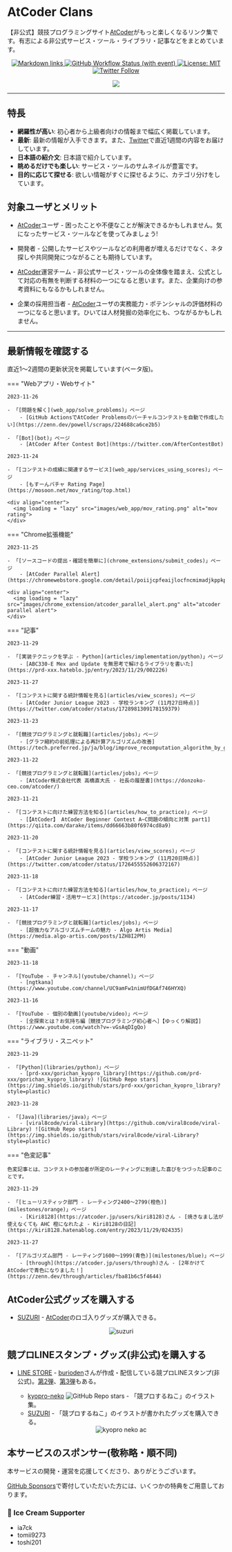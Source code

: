 # AtCoder Clans

【非公式】競技プログラミングサイト[AtCoder](https://atcoder.jp/)がもっと楽しくなるリンク集です。有志による非公式サービス・ツール・ライブラリ・記事などをまとめています。

<p align="center">
    <a href="https://github.com/KATO-Hiro/AtCoderClans/actions/workflows/link_checker.yml" target="_blank">
        <img src="https://img.shields.io/github/actions/workflow/status/KATO-Hiro/AtCoderClans/link_checker.yml?branch=master&label=Links&style=plastic" alt="Markdown links">
    </a>
    <a href="https://github.com/KATO-Hiro/AtCoderClans/actions/workflows/deploy.yml" target="_blank">
        <img src="https://img.shields.io/github/actions/workflow/status/KATO-Hiro/AtCoderClans/deploy.yml?branch=master&event=push&label=Deployment&style=plastic" alt="GitHub Workflow Status (with event)">
    </a>
    <a href="https://github.com/KATO-Hiro/AtCoderClans/blob/master/LICENSE">
        <img src="https://img.shields.io/badge/license-MIT-brightgreen.svg?style=plastic" alt="License: MIT" />
    </a>
    <a href="https://twitter.com/atcoderclans">
        <img src="https://img.shields.io/twitter/follow/AtCoderClans?style=social" alt="Twitter Follow" />
    </a>
</p>
<p align="center">
  <a href="https://github.com/sponsors/KATO-Hiro">
    <img src="https://img.shields.io/static/v1?label=Sponsor&message=%E2%9D%A4&logo=GitHub&color=ff69b4"/>
  </a>
</p>

---

## 特長

* **網羅性が高い**: 初心者から上級者向けの情報まで幅広く掲載しています。
* **最新**: 最新の情報が入手できます。また、[Twitter](https://twitter.com/atcoderclans)で直近1週間の内容をお届けしています。
* **日本語の紹介文**: 日本語で紹介しています。
* **眺めるだけでも楽しい**: サービス・ツールのサムネイルが豊富です。
* **目的に応じて探せる**: 欲しい情報がすぐに探せるように、カテゴリ分けをしています。

## 対象ユーザとメリット

- [AtCoder](https://atcoder.jp/)ユーザ - 困ったことや不便なことが解決できるかもしれません。気になったサービス・ツールなどを使ってみましょう!

- 開発者 - 公開したサービスやツールなどの利用者が増えるだけでなく、ネタ探しや共同開発につながることも期待しています。

- [AtCoder](https://atcoder.jp/)運営チーム - 非公式サービス・ツールの全体像を踏まえ、公式として対応の有無を判断する材料の一つになると思います。また、企業向けの参考資料にもなるかもしれません。

- 企業の採用担当者 - [AtCoder](https://atcoder.jp/)ユーザの実務能力・ポテンシャルの評価材料の一つになると思います。ひいては人材発掘の効率化にも、つながるかもしれません。

---

## 最新情報を確認する

直近1〜2週間の更新状況を掲載しています(ベータ版)。

=== "Webアプリ・Webサイト"

    2023-11-26

    - 「[問題を解く](web_app/solve_problems)」ページ
        - [GitHub ActionsでAtCoder Problemsのバーチャルコンテストを自動で作成したい](https://zenn.dev/powell/scraps/224688ca6ce2b5)

    - 「[Bot](bot)」ページ
        - [AtCoder After Contest Bot](https://twitter.com/AfterContestBot)

    2023-11-24

    - 「[コンテストの成績に関連するサービス](web_app/services_using_scores)」ページ
        - [もすーんバチャ Rating Page](https://mosoon.net/mov_rating/top.html)

    <div align="center">
      <img loading = "lazy" src="images/web_app/mov_rating.png" alt="mov rating">
    </div>

=== "Chrome拡張機能"

    2023-11-25

    - 「[ソースコードの提出・確認を簡単に](chrome_extensions/submit_codes)」ページ
        - [AtCoder Parallel Alert](https://chromewebstore.google.com/detail/poiijcpfeaijlocfncmimadjkppkplef)

    <div align="center">
      <img loading = "lazy" src="images/chrome_extension/atcoder_parallel_alert.png" alt="atcoder parallel alert">
    </div>

=== "記事"

    2023-11-29

    - 「[実装テクニックを学ぶ - Python](articles/implementation/python)」ページ
        - [ABC330-E Mex and Update を無思考で解けるライブラリを書いた](https://prd-xxx.hateblo.jp/entry/2023/11/29/002226)

    2023-11-27

    - 「[コンテストに関する統計情報を見る](articles/view_scores)」ページ
        - [AtCoder Junior League 2023 - 学校ランキング (11月27日時点)](https://twitter.com/atcoder/status/1728981309178159379)

    2023-11-23

    - 「[競技プログラミングと就転職](articles/jobs)」ページ
        - [グラフ縮約の前処理による再計算アルゴリズムの改善](https://tech.preferred.jp/ja/blog/improve_recomputation_algorithm_by_graph_contraction_preprocessing/)

    2023-11-22

    - 「[競技プログラミングと就転職](articles/jobs)」ページ
        - [AtCoder株式会社代表 高橋直大氏 - 社長の履歴書](https://donzoko-ceo.com/atcoder/)

    2023-11-21

    - 「[コンテストに向けた練習方法を知る](articles/how_to_practice)」ページ
        - [【AtCoder】 AtCoder Beginner Contest A~C問題の傾向と対策 part1](https://qiita.com/darake/items/dd66663b80f6974cd8a9)

    2023-11-20

    - 「[コンテストに関する統計情報を見る](articles/view_scores)」ページ
        - [AtCoder Junior League 2023 - 学校ランキング (11月20日時点)](https://twitter.com/atcoder/status/1726455552606372167)

    2023-11-18

    - 「[コンテストに向けた練習方法を知る](articles/how_to_practice)」ページ
        - [AtCoder練習・活用サービス](https://atcoder.jp/posts/1134)

    2023-11-17

    - 「[競技プログラミングと就転職](articles/jobs)」ページ
        - [超強力なアルゴリズムチームの魅力 - Algo Artis Media](https://media.algo-artis.com/posts/1ZH8I2PM)

=== "動画"

    2023-11-18

    - 「[YouTube - チャンネル](youtube/channel)」ページ
        - [ngtkana](https://www.youtube.com/channel/UC9amFw1nimUfDGAf746HYXQ)

    2023-11-16

    - 「[YouTube - 個別の動画](youtube/video)」ページ
        - [全探索とは？お気持ち編［競技プログラミング初心者へ］【ゆっくり解説】](https://www.youtube.com/watch?v=-vGsAqDIgQo)

=== "ライブラリ・スニペット"

    2023-11-29

    - 「[Python](libraries/python)」ページ
        - [prd-xxx/gorichan_kyopro_library](https://github.com/prd-xxx/gorichan_kyopro_library) ![GitHub Repo stars](https://img.shields.io/github/stars/prd-xxx/gorichan_kyopro_library?style=plastic)

    2023-11-28

    - 「[Java](libraries/java)」ページ
        - [viral8code/viral-Library](https://github.com/viral8code/viral-Library) ![GitHub Repo stars](https://img.shields.io/github/stars/viral8code/viral-Library?style=plastic)

=== "色変記事"

    色変記事とは、コンテストの参加者が所定のレーティングに到達した喜びをつづった記事のことです。

    2023-11-29

    - 「[ヒューリスティック部門 - レーティング2400〜2799(橙色)](milestones/orange)」ページ
        - [Kiri8128](https://atcoder.jp/users/kiri8128)さん - [焼きなまし法が使えなくても AHC 橙になれたよ - Kiri8128の日記](https://kiri8128.hatenablog.com/entry/2023/11/29/024335)

    2023-11-27

    - 「[アルゴリズム部門 - レーティング1600〜1999(青色)](milestones/blue)」ページ
        - [through](https://atcoder.jp/users/through)さん - [2年かけてAtCoderで青色になりました！](https://zenn.dev/through/articles/fba81b6c5f4644)

## AtCoder公式グッズを購入する

- [SUZURI](https://suzuri.jp/AtCoder) - [AtCoder](https://atcoder.jp/)のロゴ入りグッズが購入できる。

    <div align="center">
        <img loading = "lazy" src="images/web_app/suzuri.png" alt="suzuri">
    </div>

## 競プロLINEスタンプ・グッズ(非公式)を購入する

- [LINE STORE](https://store.line.me/stickershop/product/22113834/en) - [burioden](https://atcoder.jp/users/burioden)さんが作成・配信している競プロLINEスタンプ(非公式)。[第2弾](https://store.line.me/stickershop/product/22810021/en)、[第3弾](https://store.line.me/stickershop/product/22851268/en)もある。
    - [kyopro-neko](https://github.com/burioden/kyopro-neko) ![GitHub Repo stars](https://img.shields.io/github/stars/burioden/kyopro-neko?style=plastic) - 「競プロするねこ」のイラスト集。
    - [SUZURI](https://suzuri.jp/burioden) - 「競プロするねこ」のイラストが書かれたグッズを購入できる。

    <div align="center">
        <img loading = "lazy" src="images/unofficial_goods/kyopro_neko_ac.jpg" alt="kyopro neko ac" />
    </div>

## 本サービスのスポンサー(敬称略・順不同)

本サービスの開発・運営を応援してくださり、ありがとうございます。

[GitHub Sponsors](https://github.com/sponsors/KATO-Hiro)で寄付していただいた方には、いくつかの特典をご用意しております。

### 🍨 Ice Cream Supporter

- ia7ck
- tomii9273
- toshi201
